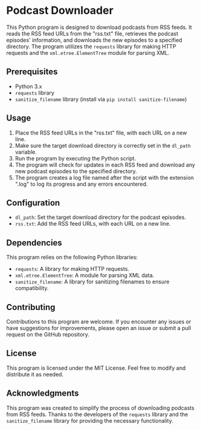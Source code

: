 # Podcast Downloader

This Python program is designed to download podcasts from RSS feeds. It reads the RSS feed URLs from the "rss.txt" file, retrieves the podcast episodes' information, and downloads the new episodes to a specified directory. The program utilizes the `requests` library for making HTTP requests and the `xml.etree.ElementTree` module for parsing XML.

## Prerequisites

- Python 3.x
- `requests` library
- `sanitize_filename` library (install via `pip install sanitize-filename`)

## Usage

1. Place the RSS feed URLs in the "rss.txt" file, with each URL on a new line.
2. Make sure the target download directory is correctly set in the `dl_path` variable.
3. Run the program by executing the Python script.
4. The program will check for updates in each RSS feed and download any new podcast episodes to the specified directory.
5. The program creates a log file named after the script with the extension ".log" to log its progress and any errors encountered.

## Configuration

- `dl_path`: Set the target download directory for the podcast episodes.
- `rss.txt`: Add the RSS feed URLs, with each URL on a new line.

## Dependencies

This program relies on the following Python libraries:

- `requests`: A library for making HTTP requests.
- `xml.etree.ElementTree`: A module for parsing XML data.
- `sanitize_filename`: A library for sanitizing filenames to ensure compatibility.

## Contributing

Contributions to this program are welcome. If you encounter any issues or have suggestions for improvements, please open an issue or submit a pull request on the GitHub repository.

## License

This program is licensed under the MIT License. Feel free to modify and distribute it as needed.

## Acknowledgments

This program was created to simplify the process of downloading podcasts from RSS feeds. Thanks to the developers of the `requests` library and the `sanitize_filename` library for providing the necessary functionality.

